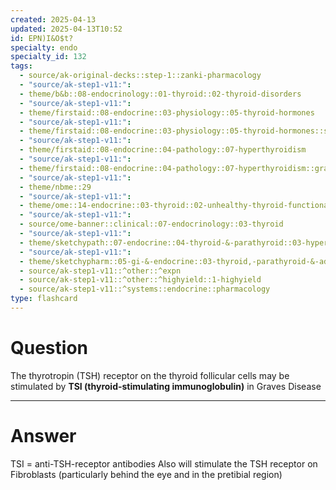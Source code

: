 ```yaml
---
created: 2025-04-13
updated: 2025-04-13T10:52
id: EPN)I&O$t?
specialty: endo
specialty_id: 132
tags:
  - source/ak-original-decks::step-1::zanki-pharmacology
  - "source/ak-step1-v11:": 
  - theme/b&b::08-endocrinology::01-thyroid::02-thyroid-disorders
  - "source/ak-step1-v11:": 
  - theme/firstaid::08-endocrine::03-physiology::05-thyroid-hormones
  - "source/ak-step1-v11:": 
  - theme/firstaid::08-endocrine::03-physiology::05-thyroid-hormones::sketchy-pharm
  - "source/ak-step1-v11:": 
  - theme/firstaid::08-endocrine::04-pathology::07-hyperthyroidism
  - "source/ak-step1-v11:": 
  - theme/firstaid::08-endocrine::04-pathology::07-hyperthyroidism::graves-disease
  - "source/ak-step1-v11:": 
  - theme/nbme::29
  - "source/ak-step1-v11:": 
  - theme/ome::14-endocrine::03-thyroid::02-unhealthy-thyroid-functional-disorders
  - "source/ak-step1-v11:": 
  - source/ome-banner::clinical::07-endocrinology::03-thyroid
  - "source/ak-step1-v11:": 
  - theme/sketchypath::07-endocrine::04-thyroid-&-parathyroid::03-hyperthyroidism:-overview-&-graves-disease
  - "source/ak-step1-v11:": 
  - theme/sketchypharm::05-gi-&-endocrine::03-thyroid,-parathyroid-&-adrenal::01-propylthiouracil,-methimazole,-levothyroxine
  - source/ak-step1-v11::^other::^expn
  - source/ak-step1-v11::^other::^highyield::1-highyield
  - source/ak-step1-v11::^systems::endocrine::pharmacology
type: flashcard
---
```


# Question
The thyrotropin (TSH) receptor on the thyroid follicular cells may be stimulated by **TSI (thyroid-stimulating immunoglobulin)** in Graves Disease

---

# Answer
TSI = anti-TSH-receptor antibodies   Also will stimulate the TSH receptor on Fibroblasts (particularly behind the eye and in the pretibial region)